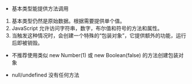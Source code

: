 + 基本类型能提供方法调用

1. 基本类型仍然是原始数据。根据需要提供单个值。
2. JavaScript 允许访问字符串，数字，布尔值和符号的方法和属性。
3. 当触发这种情况时，会创建一个特殊的“包装对象”，它提供额外的功能，运行后即被销毁。

+ 不推荐使用类似 new Number(1) 或 new Boolean(false) 的方法创建包装对象

+ null/undefined 没有任何方法